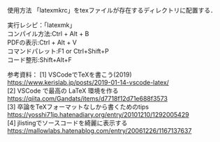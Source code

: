 使用方法
「latexmkrc」をtexファイルが存在するディレクトリに配置する．  

実行レシピ：「latexmk」  
コンパイル方法:Ctrl + Alt + B  
PDFの表示:Ctrl + Alt + V  
コマンドパレット:F1 or Ctrl+Shift+P  
コード整形:Shift+Alt+F  

参考資料：
[1] VSCodeでTeXを書こう(2019)  
    https://www.kerislab.jp/posts/2019-01-14-vscode-latex/  
[2] VSCode で最高の LaTeX 環境を作る  
    https://qiita.com/Gandats/items/d7718f12d71e688f3573  
[3] 卒論をTeXフォーマットなしから書くためのtips  
    https://yosshi71jp.hatenadiary.org/entry/20101210/1292005429  
[4] jlistingでソースコードを綺麗に表示する  
    https://mallowlabs.hatenablog.com/entry/20061226/1167137637  